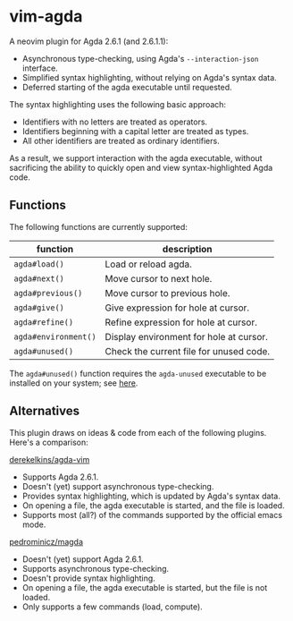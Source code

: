 # vim-agda

A neovim plugin for Agda 2.6.1 (and 2.6.1.1):

- Asynchronous type-checking, using Agda's `--interaction-json` interface.
- Simplified syntax highlighting, without relying on Agda's syntax data.
- Deferred starting of the agda executable until requested.

The syntax highlighting uses the following basic approach:

- Identifiers with no letters are treated as operators.
- Identifiers beginning with a capital letter are treated as types.
- All other identifiers are treated as ordinary identifiers.

As a result, we support interaction with the agda executable, without
sacrificing the ability to quickly open and view syntax-highlighted Agda code.

## Functions

The following functions are currently supported:

| function | description |
| --- | --- |
| `agda#load()` | Load or reload agda. |
| `agda#next()` | Move cursor to next hole. |
| `agda#previous()` | Move cursor to previous hole. |
| `agda#give()` | Give expression for hole at cursor. |
| `agda#refine()` | Refine expression for hole at cursor. |
| `agda#environment()` | Display environment for hole at cursor. |
| `agda#unused()` | Check the current file for unused code. |

The `agda#unused()` function requires the `agda-unused` executable to be
installed on your system; see [here](https://github.com/msuperdock/agda-unused).

## Alternatives

This plugin draws on ideas & code from each of the following plugins. Here's a
comparison:

[derekelkins/agda-vim](https://github.com/derekelkins/agda-vim)

- Supports Agda 2.6.1.
- Doesn't (yet) support asynchronous type-checking.
- Provides syntax highlighting, which is updated by Agda's syntax data.
- On opening a file, the agda executable is started, and the file is loaded.
- Supports most (all?) of the commands supported by the official emacs mode.

[pedrominicz/magda](https://github.com/pedrominicz/magda)

- Doesn't (yet) support Agda 2.6.1.
- Supports asynchronous type-checking.
- Doesn't provide syntax highlighting.
- On opening a file, the agda executable is started, but the file is not loaded.
- Only supports a few commands (load, compute).

